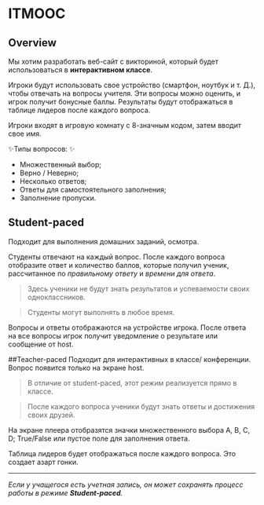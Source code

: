 # ITMOOC

## Overview

Мы хотим разработать веб-сайт с викториной, который будет использоваться в **интерактивном классе**. 

Игроки будут использовать свое устройство (смартфон, ноутбук и т. Д.), чтобы отвечать на вопросы учителя. Эти вопросы можно оценить, и игрок получит бонусные баллы. Результаты будут отображаться в таблице лидеров после каждого вопроса.

Игроки входят в игровую комнату с 8-значным кодом, затем вводит свое имя.

✨Типы вопросов: ✨
- Множественный выбор;
- Верно / Неверно;
- Несколько ответов; 
- Ответы для самостоятельного заполнения;
- Заполнение пропуски.

## Student-paced
Подходит для выполнения домашних заданий, осмотра.

Студенты отвечают на каждый вопрос. После каждого вопроса отобразите ответ и количество баллов, которые получил ученик, рассчитанное по _правильному ответу_ и _времени для ответа_.
>Здесь ученики не будут знать результатов и успеваемости своих одноклассников.

> Студенты могут выполнять в любое время.
> 
Вопросы и ответы отображаются на устройстве игрока. После ответа на все вопросы игрок получит уведомление о результате или сообщение от host. 

##Teacher-paced
Подходит для интерактивных в классе/ конференции. Вопрос появится только на экране host. 

>В отличие от student-paced, этот режим реализуется прямо в классе. 
 
>После каждого вопроса ученики будут знать ответы и достижения своих друзей. 
> 

На экране плеера отобразятся значки множественного выбора A, B, C, D; True/False или пустое поле для заполнения ответа. 

Таблица лидеров будет отображаться после каждого вопроса. Это создает азарт гонки.

<hr>

_Если у учащегося есть учетная запись, он может сохранять процесс работы в режиме **Student-paced**._

